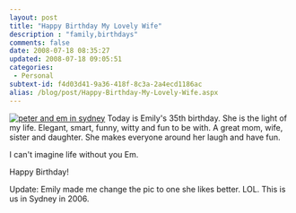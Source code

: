 ```yaml
---
layout: post
title: "Happy Birthday My Lovely Wife"
description : "family,birthdays"
comments: false
date: 2008-07-18 08:35:27
updated: 2008-07-18 09:05:51
categories:
 - Personal
subtext-id: f4d03d41-9a36-418f-8c3a-2a4ecd1186ac
alias: /blog/post/Happy-Birthday-My-Lovely-Wife.aspx
---
```



[![peter and em in sydney](/images/blog/WindowsLiveWriter/HappyBirthdayMyLovelyWife_8603/peter%20and%20em%20in%20sydney_thumb.jpg)](/images/blog/WindowsLiveWriter/HappyBirthdayMyLovelyWife_8603/peter%20and%20em%20in%20sydney_2.jpg) Today is Emily's 35th birthday. She is the light of my life. Elegant, smart, funny, witty and fun to be with. A great mom, wife, sister and daughter. She makes everyone around her laugh and have fun.

I can't imagine life without you Em.

Happy Birthday!

Update: Emily made me change the pic to one she likes better. LOL. This is us in Sydney in 2006.

